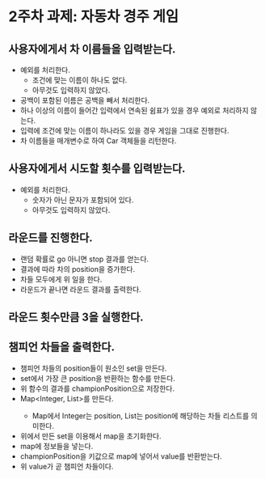# 2주차 과제: 자동차 경주 게임

## 사용자에게서 차 이름들을 입력받는다.
- 예외를 처리한다.
    - 조건에 맞는 이름이 하나도 없다.
    - 아무것도 입력하지 않았다.
- 공백이 포함된 이름은 공백을 빼서 처리한다.
- 하나 이상의 이름이 들어간 입력에서 연속된 쉼표가 있을 경우 예외로 처리하지 않는다.
- 입력에 조건에 맞는 이름이 하나라도 있을 경우 게임을 그대로 진행한다.
- 차 이름들을 매개변수로 하여 Car 객체들을 리턴한다.



## 사용자에게서 시도할 횟수를 입력받는다.
- 예외를 처리한다.
    - 숫자가 아닌 문자가 포함되어 있다.
    - 아무것도 입력하지 않았다.




## 라운드를 진행한다.
- 랜덤 확률로 go 아니면 stop 결과를 얻는다.
- 결과에 따라 차의 position을 증가한다.
- 차들 모두에게 위 일을 한다.
- 라운드가 끝나면 라운드 결과를 출력한다.


## 라운드 횟수만큼 3을 실행한다.


## 챔피언 차들을 출력한다.
- 챔피언 차들의 position들이 원소인 set을 만든다.
- set에서 가장 큰 position을 반환하는 함수를 만든다.
- 위 함수의 결과를 championPosition으로 저장한다.
- Map<Integer, List<Car>>를 만든다.
    - Map에서 Integer는 position, List<Car>는 position에 해당하는 차들 리스트를 의미한다.
- 위에서 만든 set을 이용해서 map을 초기화한다.
- map에 정보들을 넣는다.
- championPosition을 키값으로 map에 넣어서 value를 반환받는다.
- 위 value가 곧 챔피언 차들이다.